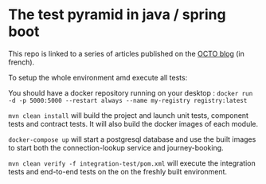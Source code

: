 # The test pyramid in java / spring boot

This repo is linked to a series of articles published on the [OCTO blog](https://blog.octo.com) (in french).

To setup the whole environment amd execute all tests:

You should have a docker repository running on your desktop :
`docker run -d -p 5000:5000 --restart always --name my-registry registry:latest`

`mvn clean install` will build the project and launch unit tests, component tests and contract tests. 
It will also build the docker images of each module.

`docker-compose up` will start a postgresql database and use the built images to start both the connection-lookup service and journey-booking.

`mvn clean verify -f integration-test/pom.xml` will execute the integration tests and end-to-end tests on the on the freshly built environment.
